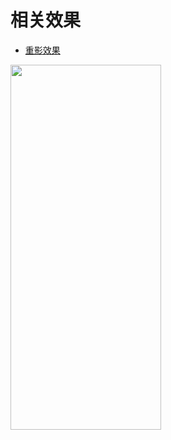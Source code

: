 # 相关效果
* [重影效果](http://blog.csdn.net/kaitiren/article/details/38513715)
<img src="https://github.com/zboboan/Water-waves/blob/master/aaa2.gif" width="241" height="584"/>

